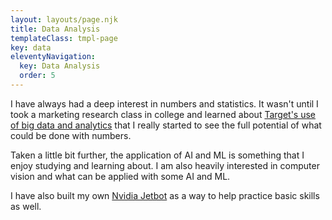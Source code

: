 ```yaml
---
layout: layouts/page.njk
title: Data Analysis
templateClass: tmpl-page
key: data
eleventyNavigation:
  key: Data Analysis
  order: 5
---
```


I have always had a deep interest in numbers and statistics. It wasn't until I took a marketing research class in college and learned about [Target's use of big data and analytics](https://www.youtube.com/watch?v=RC5HNTj3Dag) that I really started to see the full potential of what could be done with numbers.

Taken a little bit further, the application of AI and ML is something that I enjoy studying and learning about. I am also heavily interested in computer vision and what can be applied with some AI and ML.

I have also built my own [Nvidia Jetbot](https://jetbot.org/master/) as a way to help practice basic skills as well.